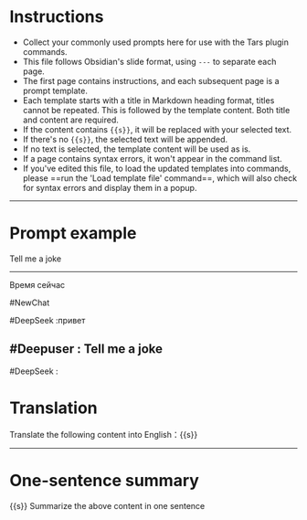 # Instructions

- Collect your commonly used prompts here for use with the Tars plugin commands.
- This file follows Obsidian's slide format, using `---` to separate each page.
- The first page contains instructions, and each subsequent page is a prompt template.
- Each template starts with a title in Markdown heading format, titles cannot be repeated. This is followed by the template content. Both title and content are required.
- If the content contains `{{s}}`, it will be replaced with your selected text.
- If there's no `{{s}}`, the selected text will be appended.
- If no text is selected, the template content will be used as is.
- If a page contains syntax errors, it won't appear in the command list.
- If you've edited this file, to load the updated templates into commands, please ==run the 'Load template file' command==, which will also check for syntax errors and display them in a popup.

---

# Prompt example

Tell me a joke

---
Время сейчас

#NewChat 


#DeepSeek :привет

#Deepuser : Tell me a joke
---  

#DeepSeek : 

# Translation

Translate the following content into English：{{s}}

---

# One-sentence summary

{{s}} Summarize the above content in one sentence


